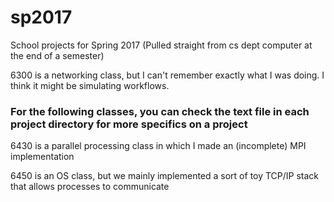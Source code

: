 # sp2017
School projects for Spring 2017 (Pulled straight from cs dept computer at the end of a semester)

6300 is a networking class, but I can't remember exactly what I was doing. I think it might be simulating workflows.

### For the following classes, you can check the text file in each project directory for more specifics on a project

6430 is a parallel processing class in which I made an (incomplete) MPI implementation

6450 is an OS class, but we mainly implemented a sort of toy TCP/IP stack that allows processes to communicate
